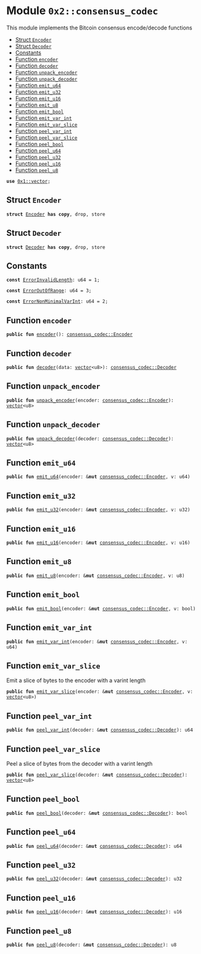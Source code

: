 
<a id="0x2_consensus_codec"></a>

# Module `0x2::consensus_codec`

This module implements the Bitcoin consensus encode/decode functions


-  [Struct `Encoder`](#0x2_consensus_codec_Encoder)
-  [Struct `Decoder`](#0x2_consensus_codec_Decoder)
-  [Constants](#@Constants_0)
-  [Function `encoder`](#0x2_consensus_codec_encoder)
-  [Function `decoder`](#0x2_consensus_codec_decoder)
-  [Function `unpack_encoder`](#0x2_consensus_codec_unpack_encoder)
-  [Function `unpack_decoder`](#0x2_consensus_codec_unpack_decoder)
-  [Function `emit_u64`](#0x2_consensus_codec_emit_u64)
-  [Function `emit_u32`](#0x2_consensus_codec_emit_u32)
-  [Function `emit_u16`](#0x2_consensus_codec_emit_u16)
-  [Function `emit_u8`](#0x2_consensus_codec_emit_u8)
-  [Function `emit_bool`](#0x2_consensus_codec_emit_bool)
-  [Function `emit_var_int`](#0x2_consensus_codec_emit_var_int)
-  [Function `emit_var_slice`](#0x2_consensus_codec_emit_var_slice)
-  [Function `peel_var_int`](#0x2_consensus_codec_peel_var_int)
-  [Function `peel_var_slice`](#0x2_consensus_codec_peel_var_slice)
-  [Function `peel_bool`](#0x2_consensus_codec_peel_bool)
-  [Function `peel_u64`](#0x2_consensus_codec_peel_u64)
-  [Function `peel_u32`](#0x2_consensus_codec_peel_u32)
-  [Function `peel_u16`](#0x2_consensus_codec_peel_u16)
-  [Function `peel_u8`](#0x2_consensus_codec_peel_u8)


<pre><code><b>use</b> <a href="">0x1::vector</a>;
</code></pre>



<a id="0x2_consensus_codec_Encoder"></a>

## Struct `Encoder`



<pre><code><b>struct</b> <a href="consensus_codec.md#0x2_consensus_codec_Encoder">Encoder</a> <b>has</b> <b>copy</b>, drop, store
</code></pre>



<a id="0x2_consensus_codec_Decoder"></a>

## Struct `Decoder`



<pre><code><b>struct</b> <a href="consensus_codec.md#0x2_consensus_codec_Decoder">Decoder</a> <b>has</b> <b>copy</b>, drop, store
</code></pre>



<a id="@Constants_0"></a>

## Constants


<a id="0x2_consensus_codec_ErrorInvalidLength"></a>



<pre><code><b>const</b> <a href="consensus_codec.md#0x2_consensus_codec_ErrorInvalidLength">ErrorInvalidLength</a>: u64 = 1;
</code></pre>



<a id="0x2_consensus_codec_ErrorOutOfRange"></a>



<pre><code><b>const</b> <a href="consensus_codec.md#0x2_consensus_codec_ErrorOutOfRange">ErrorOutOfRange</a>: u64 = 3;
</code></pre>



<a id="0x2_consensus_codec_ErrorNonMinimalVarInt"></a>



<pre><code><b>const</b> <a href="consensus_codec.md#0x2_consensus_codec_ErrorNonMinimalVarInt">ErrorNonMinimalVarInt</a>: u64 = 2;
</code></pre>



<a id="0x2_consensus_codec_encoder"></a>

## Function `encoder`



<pre><code><b>public</b> <b>fun</b> <a href="consensus_codec.md#0x2_consensus_codec_encoder">encoder</a>(): <a href="consensus_codec.md#0x2_consensus_codec_Encoder">consensus_codec::Encoder</a>
</code></pre>



<a id="0x2_consensus_codec_decoder"></a>

## Function `decoder`



<pre><code><b>public</b> <b>fun</b> <a href="consensus_codec.md#0x2_consensus_codec_decoder">decoder</a>(data: <a href="">vector</a>&lt;u8&gt;): <a href="consensus_codec.md#0x2_consensus_codec_Decoder">consensus_codec::Decoder</a>
</code></pre>



<a id="0x2_consensus_codec_unpack_encoder"></a>

## Function `unpack_encoder`



<pre><code><b>public</b> <b>fun</b> <a href="consensus_codec.md#0x2_consensus_codec_unpack_encoder">unpack_encoder</a>(encoder: <a href="consensus_codec.md#0x2_consensus_codec_Encoder">consensus_codec::Encoder</a>): <a href="">vector</a>&lt;u8&gt;
</code></pre>



<a id="0x2_consensus_codec_unpack_decoder"></a>

## Function `unpack_decoder`



<pre><code><b>public</b> <b>fun</b> <a href="consensus_codec.md#0x2_consensus_codec_unpack_decoder">unpack_decoder</a>(decoder: <a href="consensus_codec.md#0x2_consensus_codec_Decoder">consensus_codec::Decoder</a>): <a href="">vector</a>&lt;u8&gt;
</code></pre>



<a id="0x2_consensus_codec_emit_u64"></a>

## Function `emit_u64`



<pre><code><b>public</b> <b>fun</b> <a href="consensus_codec.md#0x2_consensus_codec_emit_u64">emit_u64</a>(encoder: &<b>mut</b> <a href="consensus_codec.md#0x2_consensus_codec_Encoder">consensus_codec::Encoder</a>, v: u64)
</code></pre>



<a id="0x2_consensus_codec_emit_u32"></a>

## Function `emit_u32`



<pre><code><b>public</b> <b>fun</b> <a href="consensus_codec.md#0x2_consensus_codec_emit_u32">emit_u32</a>(encoder: &<b>mut</b> <a href="consensus_codec.md#0x2_consensus_codec_Encoder">consensus_codec::Encoder</a>, v: u32)
</code></pre>



<a id="0x2_consensus_codec_emit_u16"></a>

## Function `emit_u16`



<pre><code><b>public</b> <b>fun</b> <a href="consensus_codec.md#0x2_consensus_codec_emit_u16">emit_u16</a>(encoder: &<b>mut</b> <a href="consensus_codec.md#0x2_consensus_codec_Encoder">consensus_codec::Encoder</a>, v: u16)
</code></pre>



<a id="0x2_consensus_codec_emit_u8"></a>

## Function `emit_u8`



<pre><code><b>public</b> <b>fun</b> <a href="consensus_codec.md#0x2_consensus_codec_emit_u8">emit_u8</a>(encoder: &<b>mut</b> <a href="consensus_codec.md#0x2_consensus_codec_Encoder">consensus_codec::Encoder</a>, v: u8)
</code></pre>



<a id="0x2_consensus_codec_emit_bool"></a>

## Function `emit_bool`



<pre><code><b>public</b> <b>fun</b> <a href="consensus_codec.md#0x2_consensus_codec_emit_bool">emit_bool</a>(encoder: &<b>mut</b> <a href="consensus_codec.md#0x2_consensus_codec_Encoder">consensus_codec::Encoder</a>, v: bool)
</code></pre>



<a id="0x2_consensus_codec_emit_var_int"></a>

## Function `emit_var_int`



<pre><code><b>public</b> <b>fun</b> <a href="consensus_codec.md#0x2_consensus_codec_emit_var_int">emit_var_int</a>(encoder: &<b>mut</b> <a href="consensus_codec.md#0x2_consensus_codec_Encoder">consensus_codec::Encoder</a>, v: u64)
</code></pre>



<a id="0x2_consensus_codec_emit_var_slice"></a>

## Function `emit_var_slice`

Emit a slice of bytes to the encoder with a varint length


<pre><code><b>public</b> <b>fun</b> <a href="consensus_codec.md#0x2_consensus_codec_emit_var_slice">emit_var_slice</a>(encoder: &<b>mut</b> <a href="consensus_codec.md#0x2_consensus_codec_Encoder">consensus_codec::Encoder</a>, v: <a href="">vector</a>&lt;u8&gt;)
</code></pre>



<a id="0x2_consensus_codec_peel_var_int"></a>

## Function `peel_var_int`



<pre><code><b>public</b> <b>fun</b> <a href="consensus_codec.md#0x2_consensus_codec_peel_var_int">peel_var_int</a>(decoder: &<b>mut</b> <a href="consensus_codec.md#0x2_consensus_codec_Decoder">consensus_codec::Decoder</a>): u64
</code></pre>



<a id="0x2_consensus_codec_peel_var_slice"></a>

## Function `peel_var_slice`

Peel a slice of bytes from the decoder with a varint length


<pre><code><b>public</b> <b>fun</b> <a href="consensus_codec.md#0x2_consensus_codec_peel_var_slice">peel_var_slice</a>(decoder: &<b>mut</b> <a href="consensus_codec.md#0x2_consensus_codec_Decoder">consensus_codec::Decoder</a>): <a href="">vector</a>&lt;u8&gt;
</code></pre>



<a id="0x2_consensus_codec_peel_bool"></a>

## Function `peel_bool`



<pre><code><b>public</b> <b>fun</b> <a href="consensus_codec.md#0x2_consensus_codec_peel_bool">peel_bool</a>(decoder: &<b>mut</b> <a href="consensus_codec.md#0x2_consensus_codec_Decoder">consensus_codec::Decoder</a>): bool
</code></pre>



<a id="0x2_consensus_codec_peel_u64"></a>

## Function `peel_u64`



<pre><code><b>public</b> <b>fun</b> <a href="consensus_codec.md#0x2_consensus_codec_peel_u64">peel_u64</a>(decoder: &<b>mut</b> <a href="consensus_codec.md#0x2_consensus_codec_Decoder">consensus_codec::Decoder</a>): u64
</code></pre>



<a id="0x2_consensus_codec_peel_u32"></a>

## Function `peel_u32`



<pre><code><b>public</b> <b>fun</b> <a href="consensus_codec.md#0x2_consensus_codec_peel_u32">peel_u32</a>(decoder: &<b>mut</b> <a href="consensus_codec.md#0x2_consensus_codec_Decoder">consensus_codec::Decoder</a>): u32
</code></pre>



<a id="0x2_consensus_codec_peel_u16"></a>

## Function `peel_u16`



<pre><code><b>public</b> <b>fun</b> <a href="consensus_codec.md#0x2_consensus_codec_peel_u16">peel_u16</a>(decoder: &<b>mut</b> <a href="consensus_codec.md#0x2_consensus_codec_Decoder">consensus_codec::Decoder</a>): u16
</code></pre>



<a id="0x2_consensus_codec_peel_u8"></a>

## Function `peel_u8`



<pre><code><b>public</b> <b>fun</b> <a href="consensus_codec.md#0x2_consensus_codec_peel_u8">peel_u8</a>(decoder: &<b>mut</b> <a href="consensus_codec.md#0x2_consensus_codec_Decoder">consensus_codec::Decoder</a>): u8
</code></pre>
